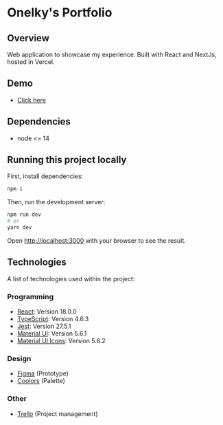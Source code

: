 # Onelky's Portfolio
## Overview
Web application to showcase my experience. Built with React and NextJs, hosted in Vercel.

## Demo

* [Click here](portfolio-onelky.vercel.app)

## Dependencies

* node <= 14


## Running this project locally

First, install dependencies: 

```bash
npm i
```

Then, run the development server:

```bash
npm run dev
# or
yarn dev
```

Open [http://localhost:3000](http://localhost:3000) with your browser to see the result.

## Technologies
A list of technologies used within the project:

### Programming

* [React](https://reactjs.org/): Version 18.0.0 
* [TypeScript](https://www.typescriptlang.org/): Version 4.6.3 
* [Jest](): Version 27.5.1
* [Material UI](https://mui.com/): Version 5.6.1
* [Material UI Icons](https://mui.com/material-ui/material-icons/#main-content): Version 5.6.2 

### Design 
* [Figma](https://www.figma.com) (Prototype)
* [Coolors](https://mycolor.space/?hex=%230A0919&sub=1) (Palette)

### Other
* [Trello](https://trello.com/b/43Ai1Ei2/portfolio) (Project management)




